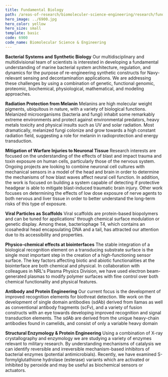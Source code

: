 ```yaml
---
title: Fundamental Biology
path: /areas-of-research/biomoleculer-science-engineering/research/fundamental-biology
hero_image: ../6900.jpg
hero_color: yellow
hero_size: small
template: basic
code: 6900
code_name: Biomolecular Science & Engineering
---
```

**Bacterial Systems and Synthetic Biology**
Our multidisciplinary and multidivisional team of scientists is interested in developing a fundamental understanding of marine bacterial system architecture, regulation, and dynamics for the purpose of re-engineering synthetic constructs for Navy-relevant sensing and decontamination applications. We are addressing these challenges by using a combination of genetic, functional genomic, proteomic, biochemical, physiological, mathematical, and modeling approaches.

**Radiation Protection from Melanin**
Melanins are high molecular weight pigments, ubiquitous in nature, with a variety of biological functions. Melanized microorganisms (bacteria and fungi) inhabit some remarkably extreme environments and protect against environmental predators, heavy metals toxicity and physical insults such as UV and solar radiation. Most dramatically, melanized fungi colonize and grow towards a high constant radiation field, suggesting a role for melanin in radioprotection and energy transduction.

**Mitigation of Warfare Injuries to Neuronal Tissue**
Research interests are focused on the understanding of the effects of blast and impact trauma and toxin exposure on human cells, particularly those of the nervous system. Ongoing projects are looking to combine neuronal cell cultures with mechanical sensors in a model of the head and brain in order to determine the mechanisms of how blast waves affect neural cell function. In addition, the work is focused on building a system capable of detecting if protective headgear is able to mitigate blast-induced traumatic brain injury. Other work focuses on determining the effects of low dose exposure of nerve agents to both nervous and liver tissue in order to better understand the long-term risks of this type of exposure.

**Viral Particles as Scaffolds**
Viral scaffolds are protein-based biopolymers and can be tuned for applications' through chemical surface modulation or genetic display. Among these, bacteriophage T4, which contains an icosahedral head encapsulating DNA and a tail, has attracted our attention due to its accessibility and properties.

**Physico-chemical effects at biointerfaces**
The stable integration of a biological recognition element on a transducing substrate surface is the single most important step in the creation of a high-functioning sensor surface. The key factors affecting biotic and abiotic functionalities at the biointerface are both chemical and physical. In collaboration with colleagues in NRL's Plasma Physics Division, we have used electron beam-generated plasmas to modify polymer surfaces with fine control over both chemical functionality and physical features.

**Antibody and Protein Engineering**
Our current focus is the development of improved recognition elements for biothreat detection. We work on the development of single domain antibodies (sdAb) derived from llamas as well as conventional antibody fragments (scFv), and a variety of fusion constructs with an eye towards developing improved recognition and signal transduction elements. The sdAb are derived from the unique heavy-chain antibodies found in camelids, and consist of only a variable heavy domain

**Structural Enzymology & Protein Engineering**
Using a combination of X-ray crystallography and enzymology we are studying a variety of enzymes relevant to military research. By understanding mechanisms of catalysis we can identify reversible and irreversible mechanism-based inhibitors of bacterial enzymes (potential antimicrobials). Recently, we have examined S-formylglutathione hydrolase (esterase) variants which are activated or inhibited by peroxide and may be useful as biochemical sensors or actuators.